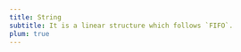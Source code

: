```yaml
---
title: String
subtitle: It is a linear structure which follows `FIFO`.
plum: true
---
```


<SubNav module="structures" />

<ListQuestions module="structures" tag="string" />
